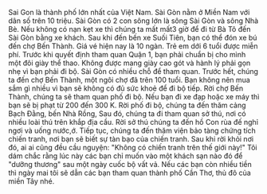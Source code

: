 Sai Gon là thành phố lớn nhất của Việt Nam. Sài Gòn nằm ở Miền Nam với dân số trên 10 triệu. Sài Gòn có 2 con sông lớn là sông Sài Gòn và sông Nhà Bè.
Nếu không có nạn kẹt xe thì chúng ta mất mất3 giờ để đi từ Bà Tô đến Sài Gòn bằng xe khách. Sau khi đến bến xe Suối Tiên, bạn có thể đón xe bú đến chợ Bến Thành. Giá vé hiện nay là 10 ngàn. Trẻ em dới 6 tuổi được miễn phí.
Trước khi quyết định tham quan Quận 1, bạn phải chuẩn bị cho mình một đôi giày thể thao. Không được mang giày cao gót và hành lý phải gọn nhẹ vì bạn phải đi bộ. Sài Gòn có nhiều chỗ để tham quan. Trước hết, chúng ta đến chợ Bến Thành, một ngôi chợ đã trên 100 tuổi. Bạn không nên mua sắm gì nhiều vì bạn sẽ không có đủ sức khoẻ để đi bộ tiếp. Rời chợ Bến Thành, chúng ta sẽ tham quan phố đi bộ. Nếu bạn đi xe đạp hoặc xe máy thì bạn sẽ bị phạt từ 200 đến 300 K. Rời phố đi bộ, chúng ta đến thăm cảng Bạch Đằng, bến Nhà Rồng, Sau đó, chúng ta đi tham quan sở thú, nơi có nhiều loài thú trên khắp địa cầu. Rời sở thú chúng ta đến hồ Con rùa đế nghỉ ngơi và uống nước,ớ.
Tiếp tục, chúng ta đến thăm viện bảo tàng chứng tích chiến tranh, nơi bạn sẽ biết sự tàn bạo của chiến tranh. Sau khi rời khỏi nơi đó, ai ai cũng đều cầu nguyện: "Không có chiến tranh trên thế giới này!"
Tôi dám chắc rằng lúc này các bạn chỉ muốn vào một khách sạn nào đó để "dưỡng thương" sau một ngày cuốc bộ vất vả.
Nếu các bạn còn nhiều tiền thì ngày mai tôi sẽ dẫn các bạn tham quan thành phố Cần Thơ, thủ đô của miền Tây nhé.
